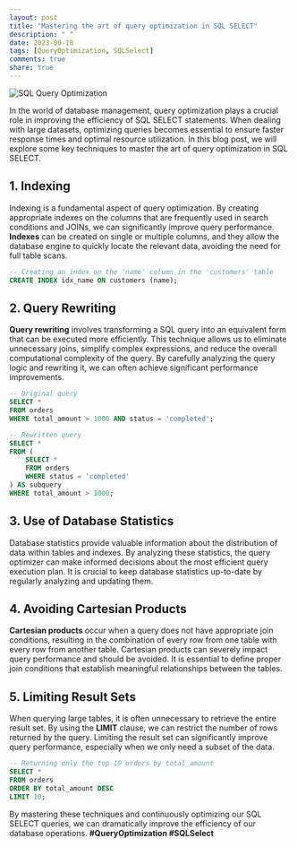 ```yaml
---
layout: post
title: "Mastering the art of query optimization in SQL SELECT"
description: " "
date: 2023-09-18
tags: [QueryOptimization, SQLSelect]
comments: true
share: true
---
```


![SQL Query Optimization](https://example.com/sql-query-optimization-image.jpg)

In the world of database management, query optimization plays a crucial role in improving the efficiency of SQL SELECT statements. When dealing with large datasets, optimizing queries becomes essential to ensure faster response times and optimal resource utilization. In this blog post, we will explore some key techniques to master the art of query optimization in SQL SELECT.

## 1. Indexing
Indexing is a fundamental aspect of query optimization. By creating appropriate indexes on the columns that are frequently used in search conditions and JOINs, we can significantly improve query performance. **Indexes** can be created on single or multiple columns, and they allow the database engine to quickly locate the relevant data, avoiding the need for full table scans.

```sql
-- Creating an index on the 'name' column in the 'customers' table
CREATE INDEX idx_name ON customers (name);
```

## 2. Query Rewriting
**Query rewriting** involves transforming a SQL query into an equivalent form that can be executed more efficiently. This technique allows us to eliminate unnecessary joins, simplify complex expressions, and reduce the overall computational complexity of the query. By carefully analyzing the query logic and rewriting it, we can often achieve significant performance improvements.

```sql
-- Original query
SELECT *
FROM orders
WHERE total_amount > 1000 AND status = 'completed';

-- Rewritten query
SELECT *
FROM (
    SELECT *
    FROM orders
    WHERE status = 'completed'
) AS subquery
WHERE total_amount > 1000;
```

## 3. Use of Database Statistics
Database statistics provide valuable information about the distribution of data within tables and indexes. By analyzing these statistics, the query optimizer can make informed decisions about the most efficient query execution plan. It is crucial to keep database statistics up-to-date by regularly analyzing and updating them.

## 4. Avoiding Cartesian Products
**Cartesian products** occur when a query does not have appropriate join conditions, resulting in the combination of every row from one table with every row from another table. Cartesian products can severely impact query performance and should be avoided. It is essential to define proper join conditions that establish meaningful relationships between the tables.

## 5. Limiting Result Sets
When querying large tables, it is often unnecessary to retrieve the entire result set. By using the **LIMIT** clause, we can restrict the number of rows returned by the query. Limiting the result set can significantly improve query performance, especially when we only need a subset of the data.

```sql
-- Returning only the top 10 orders by total_amount
SELECT *
FROM orders
ORDER BY total_amount DESC
LIMIT 10;
```

By mastering these techniques and continuously optimizing our SQL SELECT queries, we can dramatically improve the efficiency of our database operations. **#QueryOptimization #SQLSelect**